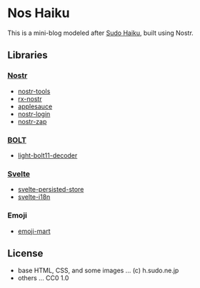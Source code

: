 # Nos Haiku

This is a mini-blog modeled after [Sudo Haiku](https://h.sudo.ne.jp/), built using Nostr.

## Libraries

### [Nostr](https://github.com/nostr-protocol/nips)

- [nostr-tools](https://github.com/nbd-wtf/nostr-tools)
- [rx-nostr](https://github.com/penpenpng/rx-nostr)
- [applesauce](https://github.com/hzrd149/applesauce)
- [nostr-login](https://github.com/nostrband/nostr-login)
- [nostr-zap](https://github.com/SamSamskies/nostr-zap)

### [BOLT](https://github.com/lightning/bolts)

- [light-bolt11-decoder](https://github.com/nbd-wtf/light-bolt11-decoder)

### [Svelte](https://svelte.dev/)

- [svelte-persisted-store](https://github.com/joshnuss/svelte-persisted-store)
- [svelte-i18n](https://github.com/kaisermann/svelte-i18n)

### Emoji

- [emoji-mart](https://github.com/missive/emoji-mart)

## License

- base HTML, CSS, and some images ... (c) h.sudo.ne.jp
- others ... CC0 1.0
